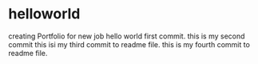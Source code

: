 # helloworld
creating Portfolio for new job 
hello world first commit.
this is my second commit
this isi my third commit to readme file.
this is my fourth commit to readme file.
